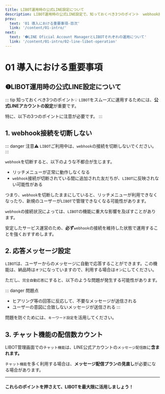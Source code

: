 ```yaml
---
title: LIBOT運用時の公式LINE設定について
description: LIBOT運用時の公式LINE設定で、知っておくべき3つのポイント　webhook接続を切断しない　応答メッセージ設定　チャット機能の配信数カウント　これらの設定を誤ると、リッチメニューが正常に動作しない、ユーザー情報が反映されない、配信数超過で料金が発生するなどの問題が発生する可能性があります。このガイドでは、これらの設定について詳しく解説します。
prev:
  text: '01 導入における重要事項-目次'
  link: '/content/01-intro/'
next:
  text: '❷LINE Oficial Account ManagerとLIBOTそれぞれの運用について'
  link: '/content/01-intro/02-line-libot-operation'
---
```

# 01 導入における重要事項
## ❶LIBOT運用時の公式LINE設定について

::: tip 知っておくべき3つのポイント💡
`LIBOT`をスムーズに運用するためには、**公式LINEアカウントの設定**が重要です。

特に、以下の3つのポイントに注意が必要です。
:::
## 1. webhook接続を切断しない

::: danger 注意⚠️
`LIBOT`ご利用中は、`webhook`の接続を切断しないでください。
:::

`webhook`を切断すると、以下のような不都合が生じます。

- リッチメニューが正常に動作しなくなる
- `webhook`接続が切断されている間に追加された友だちが、`LIBOT`に反映されない可能性がある

つまり、`webhook`を切断したままにしていると、リッチメニューが利用できなくなったり、新規のユーザーが`LIBOT`で管理できなくなる可能性があります。

`webhook`の接続状況によっては、`LIBOT`の機能に重大な影響を及ぼすことがあります。

安定したサービス運営のため、**必ず**`webhook`の接続を維持した状態で運用することを強くおすすめします。


## 2. 応答メッセージ設定

`LIBOT`は、ユーザーからのメッセージに自動で応答することができます。この機能は、納品時は`オフ`になっていますので、利用する場合は`オン`にしてください。

ただし、`完全自動応答`にすると、以下のような問題が発生する可能性があります。

::: danger 問題点
- ヒアリング等の回答に反応して、不要なメッセージが送信される
- ユーザーの意図に合致しないメッセージが送信される
:::

問題を防ぐためには、`キーワード設定`を活用してください。

## 3. チャット機能の配信数カウント

LIBOT管理画面での`チャット機能`は、LINE公式アカウントの`メッセージ配信数`に**含まれます。**

`チャット機能`を多く利用する場合は、**メッセージ配信プランの見直し**が必要になる場合があります。

---

#### これらのポイントを押さえて、LIBOTを最大限に活用しましょう！


